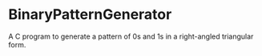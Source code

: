 # BinaryPatternGenerator
A C program to generate a pattern of 0s and 1s in a right-angled triangular form.
